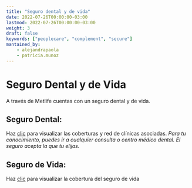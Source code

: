 ```yaml
---
title: "Seguro dental y de vida"
date: 2022-07-26T00:00:00-03:00
lastmod: 2022-07-26T00:00:00-03:00
weight: 3
draft: false
keywords: ["peoplecare", "complement", "secure"]
mantained_by:
    - alejandrapaola
    - patricia.munoz
---
```


# Seguro Dental y de Vida
A través de Metlife cuentas con un seguro dental y de vida.

## Seguro Dental:

Haz [clic](https://drive.google.com/file/d/1NVyra9a4D728ys2Rl2jNPxBwTKaBpg3c/view?usp=sharing) para visualizar las coberturas y red de clínicas asociadas. 
*Para tu conocimiento, puedes ir a cualquier consulta o centro médico dental. El seguro acepta la que tu elijas.*

## Seguro de Vida:

Haz [clic](https://drive.google.com/file/d/11VWtDkFQtKRFEyTcnkthB4GPaxRzMmpC/view?usp=sharing) para visualizar la cobertura del seguro de vida
